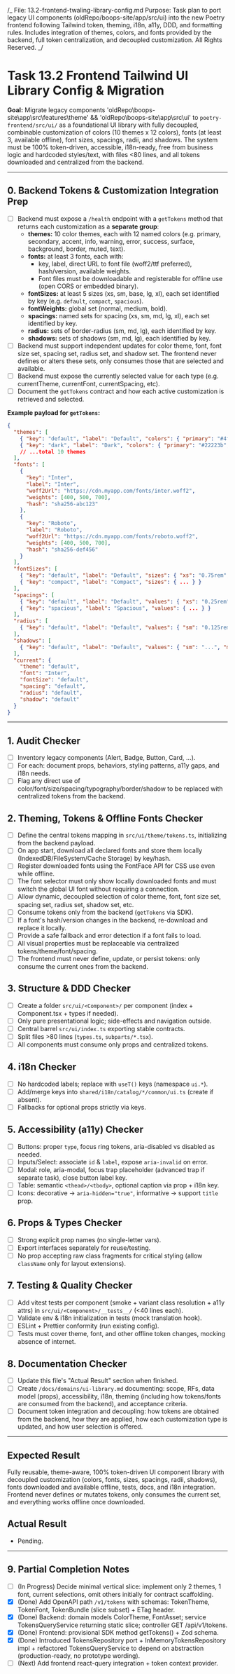 /_ File: 13.2-frontend-twaling-library-config.md Purpose: Task plan to port
legacy UI components (oldRepo/boops-site/app/src/ui) into the new Poetry
frontend following Tailwind token, theming, i18n, a11y, DDD, and formatting
rules. Includes integration of themes, colors, and fonts provided by the
backend, full token centralization, and decoupled customization. All Rights
Reserved. _/

# Task 13.2 Frontend Tailwind UI Library Config & Migration

**Goal:** Migrate legacy components 'oldRepo\boops-site\app\src\features\theme'
&& 'oldRepo\boops-site\app\src\ui' to `poetry-frontend/src/ui/` as a
foundational UI library with fully decoupled, combinable customization of colors
(10 themes x 12 colors), fonts (at least 3, available offline), font sizes,
spacings, radii, and shadows. The system must be 100% token-driven, accessible,
i18n-ready, free from business logic and hardcoded styles/text, with files <80
lines, and all tokens downloaded and centralized from the backend.

---

## 0. Backend Tokens & Customization Integration Prep

- [ ] Backend must expose a `/health` endpoint with a `getTokens` method that
      returns each customization as a **separate group**:
  - **themes:** 10 color themes, each with 12 named colors (e.g. primary,
    secondary, accent, info, warning, error, success, surface, background,
    border, muted, text).
  - **fonts:** at least 3 fonts, each with:
    - key, label, direct URL to font file (woff2/ttf preferred), hash/version,
      available weights.
    - Font files must be downloadable and registerable for offline use (open
      CORS or embedded binary).
  - **fontSizes:** at least 5 sizes (xs, sm, base, lg, xl), each set identified
    by key (e.g. `default`, `compact`, `spacious`).
  - **fontWeights:** global set (normal, medium, bold).
  - **spacings:** named sets for spacing (xs, sm, md, lg, xl), each set
    identified by key.
  - **radius:** sets of border-radius (sm, md, lg), each identified by key.
  - **shadows:** sets of shadows (sm, md, lg), each identified by key.
- [ ] Backend must support independent updates for color theme, font, font size
      set, spacing set, radius set, and shadow set. The frontend never defines
      or alters these sets, only consumes those that are selected and available.
- [ ] Backend must expose the currently selected value for each type (e.g.
      currentTheme, currentFont, currentSpacing, etc).
- [ ] Document the `getTokens` contract and how each active customization is
      retrieved and selected.

**Example payload for `getTokens`:**

```json
{
  "themes": [
    { "key": "default", "label": "Default", "colors": { "primary": "#4f46e5", ... } },
    { "key": "dark", "label": "Dark", "colors": { "primary": "#22223b", ... } }
    // ...total 10 themes
  ],
  "fonts": [
    {
      "key": "Inter",
      "label": "Inter",
      "woff2Url": "https://cdn.myapp.com/fonts/inter.woff2",
      "weights": [400, 500, 700],
      "hash": "sha256-abc123"
    },
    {
      "key": "Roboto",
      "label": "Roboto",
      "woff2Url": "https://cdn.myapp.com/fonts/roboto.woff2",
      "weights": [400, 500, 700],
      "hash": "sha256-def456"
    }
  ],
  "fontSizes": [
    { "key": "default", "label": "Default", "sizes": { "xs": "0.75rem", "sm": "0.875rem", "base": "1rem", "lg": "1.125rem", "xl": "1.25rem" } },
    { "key": "compact", "label": "Compact", "sizes": { ... } }
  ],
  "spacings": [
    { "key": "default", "label": "Default", "values": { "xs": "0.25rem", "sm": "0.5rem", "md": "1rem", "lg": "1.5rem", "xl": "2rem" } },
    { "key": "spacious", "label": "Spacious", "values": { ... } }
  ],
  "radius": [
    { "key": "default", "label": "Default", "values": { "sm": "0.125rem", "md": "0.375rem", "lg": "0.5rem" } }
  ],
  "shadows": [
    { "key": "default", "label": "Default", "values": { "sm": "...", "md": "...", "lg": "..." } }
  ],
  "current": {
    "theme": "default",
    "font": "Inter",
    "fontSize": "default",
    "spacing": "default",
    "radius": "default",
    "shadow": "default"
  }
}
```

---

## 1. Audit Checker

- [ ] Inventory legacy components (Alert, Badge, Button, Card, ...).
- [ ] For each: document props, behaviors, styling patterns, a11y gaps, and i18n
      needs.
- [ ] Flag any direct use of color/font/size/spacing/typography/border/shadow to
      be replaced with centralized tokens from the backend.

## 2. Theming, Tokens & Offline Fonts Checker

- [ ] Define the central tokens mapping in `src/ui/theme/tokens.ts`,
      initializing from the backend payload.
- [ ] On app start, download all declared fonts and store them locally
      (IndexedDB/FileSystem/Cache Storage) by key/hash.
- [ ] Register downloaded fonts using the FontFace API for CSS use even while
      offline.
- [ ] The font selector must only show locally downloaded fonts and must switch
      the global UI font without requiring a connection.
- [ ] Allow dynamic, decoupled selection of color theme, font, font size set,
      spacing set, radius set, shadow set, etc.
- [ ] Consume tokens only from the backend (`getTokens` via SDK).
- [ ] If a font's hash/version changes in the backend, re-download and replace
      it locally.
- [ ] Provide a safe fallback and error detection if a font fails to load.
- [ ] All visual properties must be replaceable via centralized
      tokens/theme/font/spacing.
- [ ] The frontend must never define, update, or persist tokens: only consume
      the current ones from the backend.

## 3. Structure & DDD Checker

- [ ] Create a folder `src/ui/<Component>/` per component (index +
      Component.tsx + types if needed).
- [ ] Only pure presentational logic; side-effects and navigation outside.
- [ ] Central barrel `src/ui/index.ts` exporting stable contracts.
- [ ] Split files >80 lines (`types.ts`, `subparts/*.tsx`).
- [ ] All components must consume only props and centralized tokens.

## 4. i18n Checker

- [ ] No hardcoded labels; replace with `useT()` keys (namespace `ui.*`).
- [ ] Add/merge keys into `shared/i18n/catalog/*/common/ui.ts` (create if
      absent).
- [ ] Fallbacks for optional props strictly via keys.

## 5. Accessibility (a11y) Checker

- [ ] Buttons: proper `type`, focus ring tokens, aria-disabled vs disabled as
      needed.
- [ ] Inputs/Select: associate `id` & `label`, expose `aria-invalid` on error.
- [ ] Modal: role, aria-modal, focus trap placeholder (advanced trap if separate
      task), close button label key.
- [ ] Table: semantic `<thead>/<tbody>`, optional caption via prop + i18n key.
- [ ] Icons: decorative -> `aria-hidden="true"`, informative -> support `title`
      prop.

## 6. Props & Types Checker

- [ ] Strong explicit prop names (no single-letter vars).
- [ ] Export interfaces separately for reuse/testing.
- [ ] No prop accepting raw class fragments for critical styling (allow
      `className` only for layout extensions).

## 7. Testing & Quality Checker

- [ ] Add vitest tests per component (smoke + variant class resolution + a11y
      attrs) in `src/ui/<Component>/__tests__/` (<40 lines each).
- [ ] Validate env & i18n initialization in tests (mock translation hook).
- [ ] ESLint + Prettier conformity (run existing config).
- [ ] Tests must cover theme, font, and other offline token changes, mocking
      absence of internet.

## 8. Documentation Checker

- [ ] Update this file's "Actual Result" section when finished.
- [ ] Create `/docs/domains/ui-library.md` documenting: scope, RFs, data model
      (props), accessibility, i18n, theming (including how tokens/fonts are
      consumed from the backend), and acceptance criteria.
- [ ] Document token integration and decoupling: how tokens are obtained from
      the backend, how they are applied, how each customization type is updated,
      and how user selection is offered.

---

## Expected Result

Fully reusable, theme-aware, 100% token-driven UI component library with
decoupled customization (colors, fonts, sizes, spacings, radii, shadows), fonts
downloaded and available offline, tests, docs, and i18n integration. Frontend
never defines or mutates tokens, only consumes the current set, and everything
works offline once downloaded.

## Actual Result

- Pending.

---

## 9. Partial Completion Notes

- [ ] (In Progress) Decide minimal vertical slice: implement only 2 themes, 1
      font, current selections, omit others initially for contract scaffolding.
- [x] (Done) Add OpenAPI path `/v1/tokens` with schemas: TokenTheme, TokenFont,
      TokenBundle (slice subset) + ETag header.
- [x] (Done) Backend: domain models ColorTheme, FontAsset; service
      TokensQueryService returning static slice; controller GET /api/v1/tokens.
- [x] (Done) Frontend: provisional SDK method getTokens() + Zod schema.
- [x] (Done) Introduced TokensRepository port + InMemoryTokensRepository impl +
      refactored TokensQueryService to depend on abstraction (production-ready,
      no prototype wording).
- [ ] (Next) Add frontend react-query integration + token context provider.
